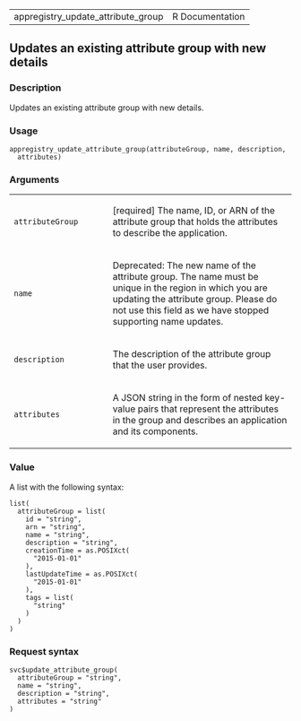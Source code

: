 <table style="width: 100%;">
<tbody>
<tr class="odd">
<td>appregistry_update_attribute_group</td>
<td style="text-align: right;">R Documentation</td>
</tr>
</tbody>
</table>

## Updates an existing attribute group with new details

### Description

Updates an existing attribute group with new details.

### Usage

    appregistry_update_attribute_group(attributeGroup, name, description,
      attributes)

### Arguments

<table>
<colgroup>
<col style="width: 35%" />
<col style="width: 65%" />
</colgroup>
<tbody>
<tr class="odd">
<td><code
id="appregistry_update_attribute_group_:_attributeGroup">attributeGroup</code></td>
<td><p>[required] The name, ID, or ARN of the attribute group that holds
the attributes to describe the application.</p></td>
</tr>
<tr class="even">
<td><code
id="appregistry_update_attribute_group_:_name">name</code></td>
<td><p>Deprecated: The new name of the attribute group. The name must be
unique in the region in which you are updating the attribute group.
Please do not use this field as we have stopped supporting name
updates.</p></td>
</tr>
<tr class="odd">
<td><code
id="appregistry_update_attribute_group_:_description">description</code></td>
<td><p>The description of the attribute group that the user
provides.</p></td>
</tr>
<tr class="even">
<td><code
id="appregistry_update_attribute_group_:_attributes">attributes</code></td>
<td><p>A JSON string in the form of nested key-value pairs that
represent the attributes in the group and describes an application and
its components.</p></td>
</tr>
</tbody>
</table>

### Value

A list with the following syntax:

    list(
      attributeGroup = list(
        id = "string",
        arn = "string",
        name = "string",
        description = "string",
        creationTime = as.POSIXct(
          "2015-01-01"
        ),
        lastUpdateTime = as.POSIXct(
          "2015-01-01"
        ),
        tags = list(
          "string"
        )
      )
    )

### Request syntax

    svc$update_attribute_group(
      attributeGroup = "string",
      name = "string",
      description = "string",
      attributes = "string"
    )
